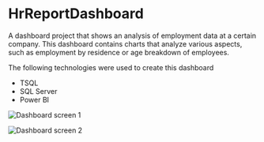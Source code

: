 # HrReportDashboard

A dashboard project that shows an analysis of employment data at a certain company. 
This dashboard contains charts that analyze various aspects, such as employment by residence or age breakdown of employees.

The following technologies were used to create this dashboard
- TSQL
- SQL Server
- Power BI

![Dashboard screen 1](HrReportDashboard/Screeens/dashboard1.png)

![Dashboard screen 2](HrReportDashboard/Screeens/dashboard2.png)

